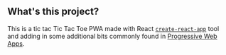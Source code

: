 ## What's this project?

This is a tic tac Tic Tac Toe PWA made with React
[`create-react-app`](https://github.com/facebookincubator/create-react-app) tool
and adding in some additional bits commonly found in
[Progressive Web Apps](https://developers.google.com/web/progressive-web-apps/).
